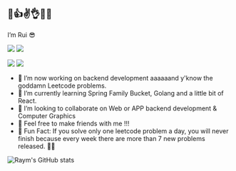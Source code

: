 ## 👋👍✌️👌🤟✊
I’m Rui 😎 

![](https://img.shields.io/badge/-Software%20Engineering-orange) ![](https://img.shields.io/badge/-SDU%20%7C%20College%20of%20Software%7C%202017--2021-red)

![](https://img.shields.io/badge/-Computer%20Science-8003fc)  ![](https://img.shields.io/badge/-NYU%20%7C%20Tandon%20%7C%202021--2024-5e03fc)
- 👀 I’m now working on backend development aaaaaand  y'know the goddamn Leetcode problems.
- 🌱 I’m currently learning Spring Family Bucket, Golang and a little bit of React.
- 💞️ I’m looking to collaborate on Web or APP backend development & Computer Graphics 
- 🥳 Feel free to make friends with me !!! 
- 🧐 Fun Fact: 
If you solve only one leetcode problem a day, you will never finish because every week there are more than 7 new problems released. 🤯🤯

![Raym's GitHub stats](https://github-readme-stats.vercel.app/api?username=RaymRaym&show_icons=true&theme=tokyonight)
<!-- ![Top Langs](https://github-readme-stats.vercel.app/api/top-langs/?username=RaymRaym&layout=compact&theme=tokyonight) -->

<!---
RaymRaym/RaymRaym is a ✨ special ✨ repository because its `README.md` (this file) appears on your GitHub profile.
You can click the Preview link to take a look at your changes.
--->

